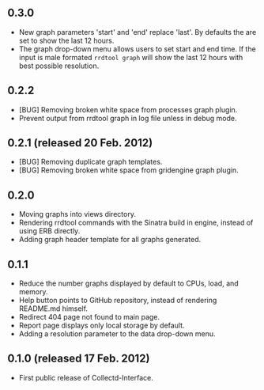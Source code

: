 ## 0.3.0

* New graph parameters 'start' and 'end' replace
  'last'. By defaults the are set to show the
  last 12 hours.
* The graph drop-down menu allows users to set 
  start and end time. If the input is male 
  formated `rrdtool graph` will show the last 
  12 hours with best possible resolution.

## 0.2.2

* [BUG] Removing broken white space from 
  processes graph plugin.
* Prevent output from rrdtool graph in log file 
  unless in debug mode.

## 0.2.1 (released 20 Feb. 2012)

* [BUG] Removing duplicate graph templates.
* [BUG] Removing broken white space from 
  gridengine graph plugin.

## 0.2.0 

* Moving graphs into views directory.
* Rendering rrdtool commands with the Sinatra 
  build in engine, instead of using ERB directly.
* Adding graph header template for all graphs
  generated.

## 0.1.1

* Reduce the number graphs displayed by default 
  to CPUs, load, and memory.
* Help button points to GitHub repository, 
  instead of rendering README.md himself.
* Redirect 404 page not found to main page.
* Report page displays only local storage by 
  default.
* Adding a resolution parameter to the data 
  drop-down menu.

## 0.1.0 (released 17 Feb. 2012)

* First public release of Collectd-Interface.
